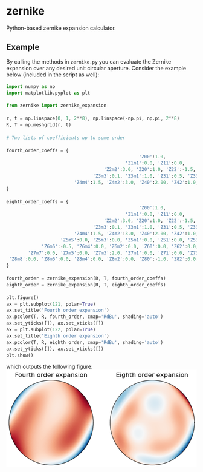 # zernike
Python-based zernike expansion calculator. 


## Example

By calling the methods in ```zernike.py``` you can evaluate the Zernike expansion over any desired unit circular aperture. Consider the example below (included in the script as well):

``` python
import numpy as np
import matplotlib.pyplot as plt

from zernike import zernike_expansion

r, t = np.linspace(0, 1, 2**8), np.linspace(-np.pi, np.pi, 2**8)
R, T = np.meshgrid(r, t)

# Two lists of coefficients up to some order

fourth_order_coeffs = {
                                                 'Z00':1.0,
                                            'Z1m1':0.0, 'Z11':0.0,
                                    'Z2m2':3.0, 'Z20':1.0, 'Z22':-1.5,
                                'Z3m3':0.1, 'Z3m1':1.0, 'Z31':0.5, 'Z33':0.3,
                         'Z4m4':1.5, 'Z4m2':3.0, 'Z40':2.00, 'Z42':1.0, 'Z44':0.2,
}

eighth_order_coeffs = {
                                                 'Z00':1.0,
                                            'Z1m1':0.0, 'Z11':0.0,
                                    'Z2m2':3.0, 'Z20':1.0, 'Z22':-1.5,
                                'Z3m3':0.1, 'Z3m1':1.0, 'Z31':0.5, 'Z33':0.3,
                         'Z4m4':1.5, 'Z4m2':3.0, 'Z40':2.00, 'Z42':1.0, 'Z44':0.2,
                    'Z5m5':0.0, 'Z5m3':0.0, 'Z5m1':0.0, 'Z51':0.0, 'Z53':0.0, 'Z55':0.0,
             'Z6m6':-0.5, 'Z6m4':0.0, 'Z6m2':0.0, 'Z60':0.0, 'Z62':0.0, 'Z64':0.0, 'Z66':0.0,
        'Z7m7':0.0, 'Z7m5':0.0, 'Z7m3':2.0, 'Z7m1':0.0, 'Z71':0.0, 'Z73':0.0, 'Z75':0.0, 'Z77':0.0,
 'Z8m8':0.0, 'Z8m6':0.0, 'Z8m4':0.0, 'Z8m2':0.0, 'Z80':-1.0, 'Z82':0.0, 'Z84':0.0, 'Z86':0.0, 'Z88':0.0,
}

fourth_order = zernike_expansion(R, T, fourth_order_coeffs)
eighth_order = zernike_expansion(R, T, eighth_order_coeffs)

plt.figure()
ax = plt.subplot(121, polar=True)
ax.set_title('Fourth order expansion')
ax.pcolor(T, R, fourth_order, cmap='RdBu', shading='auto')
ax.set_yticks([]), ax.set_xticks([])
ax = plt.subplot(122, polar=True)
ax.set_title('Eighth order expansion')
ax.pcolor(T, R, eighth_order, cmap='RdBu', shading='auto')
ax.set_yticks([]), ax.set_xticks([])
plt.show()
```
which outputs the following figure:
<img src="docs/example.png">
